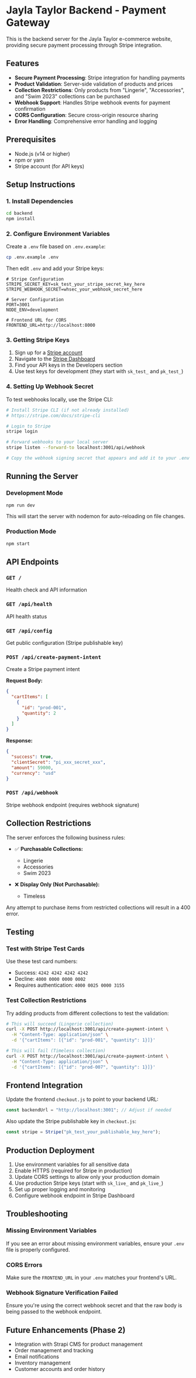# Jayla Taylor Backend - Payment Gateway

This is the backend server for the Jayla Taylor e-commerce website, providing secure payment processing through Stripe integration.

## Features

- **Secure Payment Processing**: Stripe integration for handling payments
- **Product Validation**: Server-side validation of products and prices
- **Collection Restrictions**: Only products from "Lingerie", "Accessories", and "Swim 2023" collections can be purchased
- **Webhook Support**: Handles Stripe webhook events for payment confirmation
- **CORS Configuration**: Secure cross-origin resource sharing
- **Error Handling**: Comprehensive error handling and logging

## Prerequisites

- Node.js (v14 or higher)
- npm or yarn
- Stripe account (for API keys)

## Setup Instructions

### 1. Install Dependencies

```bash
cd backend
npm install
```

### 2. Configure Environment Variables

Create a `.env` file based on `.env.example`:

```bash
cp .env.example .env
```

Then edit `.env` and add your Stripe keys:

```env
# Stripe Configuration
STRIPE_SECRET_KEY=sk_test_your_stripe_secret_key_here
STRIPE_WEBHOOK_SECRET=whsec_your_webhook_secret_here

# Server Configuration
PORT=3001
NODE_ENV=development

# Frontend URL for CORS
FRONTEND_URL=http://localhost:8000
```

### 3. Getting Stripe Keys

1. Sign up for a [Stripe account](https://stripe.com)
2. Navigate to the [Stripe Dashboard](https://dashboard.stripe.com)
3. Find your API keys in the Developers section
4. Use test keys for development (they start with `sk_test_` and `pk_test_`)

### 4. Setting Up Webhook Secret

To test webhooks locally, use the Stripe CLI:

```bash
# Install Stripe CLI (if not already installed)
# https://stripe.com/docs/stripe-cli

# Login to Stripe
stripe login

# Forward webhooks to your local server
stripe listen --forward-to localhost:3001/api/webhook

# Copy the webhook signing secret that appears and add it to your .env file
```

## Running the Server

### Development Mode

```bash
npm run dev
```

This will start the server with nodemon for auto-reloading on file changes.

### Production Mode

```bash
npm start
```

## API Endpoints

### `GET /`

Health check and API information

### `GET /api/health`

API health status

### `GET /api/config`

Get public configuration (Stripe publishable key)

### `POST /api/create-payment-intent`

Create a Stripe payment intent

**Request Body:**

```json
{
  "cartItems": [
    {
      "id": "prod-001",
      "quantity": 2
    }
  ]
}
```

**Response:**

```json
{
  "success": true,
  "clientSecret": "pi_xxx_secret_xxx",
  "amount": 59000,
  "currency": "usd"
}
```

### `POST /api/webhook`

Stripe webhook endpoint (requires webhook signature)

## Collection Restrictions

The server enforces the following business rules:

- ✅ **Purchasable Collections:**

  - Lingerie
  - Accessories
  - Swim 2023

- ❌ **Display Only (Not Purchasable):**
  - Timeless

Any attempt to purchase items from restricted collections will result in a 400 error.

## Testing

### Test with Stripe Test Cards

Use these test card numbers:

- Success: `4242 4242 4242 4242`
- Decline: `4000 0000 0000 0002`
- Requires authentication: `4000 0025 0000 3155`

### Test Collection Restrictions

Try adding products from different collections to test the validation:

```bash
# This will succeed (Lingerie collection)
curl -X POST http://localhost:3001/api/create-payment-intent \
  -H "Content-Type: application/json" \
  -d '{"cartItems": [{"id": "prod-001", "quantity": 1}]}'

# This will fail (Timeless collection)
curl -X POST http://localhost:3001/api/create-payment-intent \
  -H "Content-Type: application/json" \
  -d '{"cartItems": [{"id": "prod-007", "quantity": 1}]}'
```

## Frontend Integration

Update the frontend `checkout.js` to point to your backend URL:

```javascript
const backendUrl = "http://localhost:3001"; // Adjust if needed
```

Also update the Stripe publishable key in `checkout.js`:

```javascript
const stripe = Stripe("pk_test_your_publishable_key_here");
```

## Production Deployment

1. Use environment variables for all sensitive data
2. Enable HTTPS (required for Stripe in production)
3. Update CORS settings to allow only your production domain
4. Use production Stripe keys (start with `sk_live_` and `pk_live_`)
5. Set up proper logging and monitoring
6. Configure webhook endpoint in Stripe Dashboard

## Troubleshooting

### Missing Environment Variables

If you see an error about missing environment variables, ensure your `.env` file is properly configured.

### CORS Errors

Make sure the `FRONTEND_URL` in your `.env` matches your frontend's URL.

### Webhook Signature Verification Failed

Ensure you're using the correct webhook secret and that the raw body is being passed to the webhook endpoint.

## Future Enhancements (Phase 2)

- Integration with Strapi CMS for product management
- Order management and tracking
- Email notifications
- Inventory management
- Customer accounts and order history
